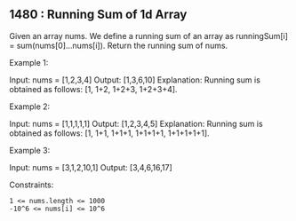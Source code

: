 ## 1480 : Running Sum of 1d Array
Given an array nums. We define a running sum of an array as runningSum[i] = sum(nums[0]…nums[i]). Return the running sum of nums. 

Example 1:

Input: nums = [1,2,3,4]
Output: [1,3,6,10]
Explanation: Running sum is obtained as follows: [1, 1+2, 1+2+3, 1+2+3+4].

Example 2:

Input: nums = [1,1,1,1,1]
Output: [1,2,3,4,5]
Explanation: Running sum is obtained as follows: [1, 1+1, 1+1+1, 1+1+1+1, 1+1+1+1+1].

Example 3:

Input: nums = [3,1,2,10,1]
Output: [3,4,6,16,17]

Constraints:

    1 <= nums.length <= 1000
    -10^6 <= nums[i] <= 10^6
 
